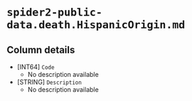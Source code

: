 # `spider2-public-data.death.HispanicOrigin.md`

## Column details

* [INT64]    `Code`
  - No description available
* [STRING]    `Description`
  - No description available

